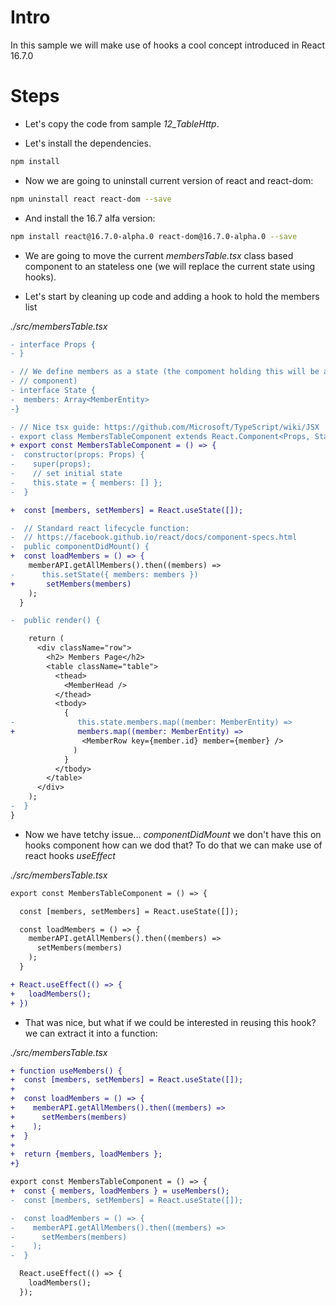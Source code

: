 # Intro

In this sample we will make use of hooks a cool concept introduced in React 16.7.0

# Steps

- Let's copy the code from sample *12_TableHttp*.

- Let's install the dependencies.

```bash
npm install
```

- Now we are going to uninstall current version of react and react-dom:

```bash
npm uninstall react react-dom --save
```

- And install the 16.7 alfa version:

```bash
npm install react@16.7.0-alpha.0 react-dom@16.7.0-alpha.0 --save
```

- We are going to move the current _membersTable.tsx_ class based component to an
stateless one (we will replace the current state using hooks).

- Let's start by cleaning up code and adding a hook to hold the members list

_./src/membersTable.tsx_

```diff
- interface Props {
- }

- // We define members as a state (the compoment holding this will be a container
- // component)
- interface State {
-  members: Array<MemberEntity>
-}

- // Nice tsx guide: https://github.com/Microsoft/TypeScript/wiki/JSX
- export class MembersTableComponent extends React.Component<Props, State> {
+ export const MembersTableComponent = () => {
-  constructor(props: Props) {
-    super(props);
-    // set initial state
-    this.state = { members: [] };
-  }

+  const [members, setMembers] = React.useState([]);

-  // Standard react lifecycle function:
-  // https://facebook.github.io/react/docs/component-specs.html
-  public componentDidMount() {
+  const loadMembers = () => {  
    memberAPI.getAllMembers().then((members) =>
-      this.setState({ members: members })
+       setMembers(members)
    );
  }

-  public render() {

    return (
      <div className="row">
        <h2> Members Page</h2>
        <table className="table">
          <thead>
            <MemberHead />
          </thead>
          <tbody>
            {
-              this.state.members.map((member: MemberEntity) =>
+              members.map((member: MemberEntity) =>
                <MemberRow key={member.id} member={member} />
              )
            }
          </tbody>
        </table>
      </div>
    );
-  }
}
```

- Now we have tetchy issue... _componentDidMount_ we don't have this on hooks component
how can we dod that? To do that we can make use of react hooks _useEffect_

_./src/membersTable.tsx_

```diff
export const MembersTableComponent = () => {

  const [members, setMembers] = React.useState([]);

  const loadMembers = () => {  
    memberAPI.getAllMembers().then((members) =>
      setMembers(members)
    );
  }

+ React.useEffect(() => {
+   loadMembers();
+ })
```

- That was nice, but what if we could be interested in reusing this hook? we can extract it 
into a function:

_./src/membersTable.tsx_

```diff
+ function useMembers() {
+  const [members, setMembers] = React.useState([]);
+
+  const loadMembers = () => {  
+    memberAPI.getAllMembers().then((members) =>
+      setMembers(members)
+    );
+  }
+
+  return {members, loadMembers };
+}

export const MembersTableComponent = () => {
+  const { members, loadMembers } = useMembers();
-  const [members, setMembers] = React.useState([]);

-  const loadMembers = () => {  
-    memberAPI.getAllMembers().then((members) =>
-      setMembers(members)
-    );
-  }

  React.useEffect(() => {
    loadMembers();
  });

```